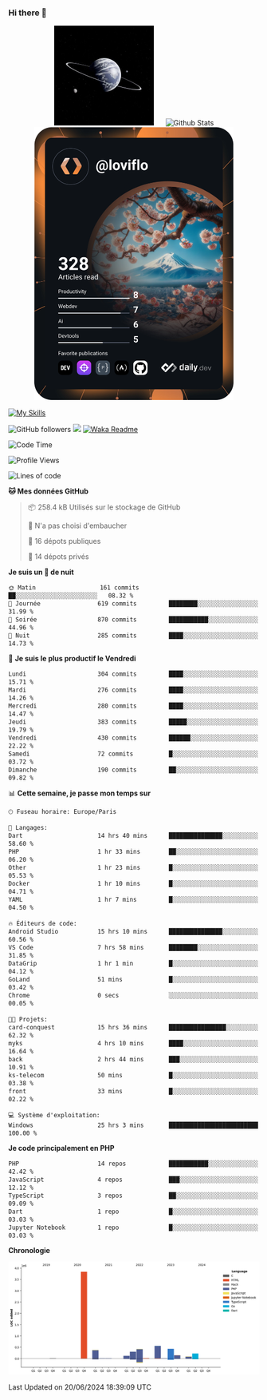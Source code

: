 ### Hi there 👋

<p align="center">
  <img src="https://github.com/Loviflo/Loviflo/blob/main/img/portrait.jpg" alt="Loviflo" height="200" style="margin-right: 20px"/>
  <img src="https://github-readme-stats.vercel.app/api?username=Loviflo&show_icons=true&theme=graywhite" alt="Github Stats" />
  <a href="https://app.daily.dev/loviflo"><img src="https://github.com/loviflo/loviflo/blob/main/devcard.svg" width="400" alt="Loviflo's Dev Card"/></a>
</p>

[![My Skills](https://skillicons.dev/icons?i=php,laravel,symfony,dotnet,cs,nodejs,mysql,postgres,js,ts,html,css,sass,angular,react,electron,docker,webpack,vscode,figma,git,github,gitlab,nginx,postman&perline=5)](https://skillicons.dev)

![GitHub followers](https://img.shields.io/github/followers/Loviflo?label=Follow&style=social)
![](https://visitor-badge.glitch.me/badge?page_id=Loviflo.Loviflo)
[![Waka Readme](https://github.com/Loviflo/Loviflo/actions/workflows/update-stats.yml/badge.svg)](https://github.com/Loviflo/Loviflo/actions/workflows/update-stats.yml)

<!--START_SECTION:waka-->
![Code Time](http://img.shields.io/badge/Code%20Time-2%2C191%20hrs%2035%20mins-blue)

![Profile Views](http://img.shields.io/badge/Vues%20du%20profil-0-blue)

![Lines of code](https://img.shields.io/badge/Depuis%20Hello%20World%2C%20j%27ai%20%C3%A9crit-6.5%20million%20Lignes%20de%20code-blue)

**🐱 Mes données GitHub** 

> 📦 258.4 kB Utilisés sur le stockage de GitHub 
 > 
> 🚫 N'a pas choisi d'embaucher
 > 
> 📜 16 dépots publiques 
 > 
> 🔑 14 dépots privés 
 > 
**Je suis un 🦉 de nuit** 

```text
🌞 Matin                  161 commits         ██░░░░░░░░░░░░░░░░░░░░░░░   08.32 % 
🌆 Journée                619 commits         ████████░░░░░░░░░░░░░░░░░   31.99 % 
🌃 Soirée                 870 commits         ███████████░░░░░░░░░░░░░░   44.96 % 
🌙 Nuit                   285 commits         ████░░░░░░░░░░░░░░░░░░░░░   14.73 % 
```
📅 **Je suis le plus productif le Vendredi** 

```text
Lundi                    304 commits         ████░░░░░░░░░░░░░░░░░░░░░   15.71 % 
Mardi                    276 commits         ████░░░░░░░░░░░░░░░░░░░░░   14.26 % 
Mercredi                 280 commits         ████░░░░░░░░░░░░░░░░░░░░░   14.47 % 
Jeudi                    383 commits         █████░░░░░░░░░░░░░░░░░░░░   19.79 % 
Vendredi                 430 commits         ██████░░░░░░░░░░░░░░░░░░░   22.22 % 
Samedi                   72 commits          █░░░░░░░░░░░░░░░░░░░░░░░░   03.72 % 
Dimanche                 190 commits         ██░░░░░░░░░░░░░░░░░░░░░░░   09.82 % 
```


📊 **Cette semaine, je passe mon temps sur** 

```text
🕑︎ Fuseau horaire: Europe/Paris

💬 Langages: 
Dart                     14 hrs 40 mins      ███████████████░░░░░░░░░░   58.60 % 
PHP                      1 hr 33 mins        ██░░░░░░░░░░░░░░░░░░░░░░░   06.20 % 
Other                    1 hr 23 mins        █░░░░░░░░░░░░░░░░░░░░░░░░   05.53 % 
Docker                   1 hr 10 mins        █░░░░░░░░░░░░░░░░░░░░░░░░   04.71 % 
YAML                     1 hr 7 mins         █░░░░░░░░░░░░░░░░░░░░░░░░   04.50 % 

🔥 Éditeurs de code: 
Android Studio           15 hrs 10 mins      ███████████████░░░░░░░░░░   60.56 % 
VS Code                  7 hrs 58 mins       ████████░░░░░░░░░░░░░░░░░   31.85 % 
DataGrip                 1 hr 1 min          █░░░░░░░░░░░░░░░░░░░░░░░░   04.12 % 
GoLand                   51 mins             █░░░░░░░░░░░░░░░░░░░░░░░░   03.42 % 
Chrome                   0 secs              ░░░░░░░░░░░░░░░░░░░░░░░░░   00.05 % 

🐱‍💻 Projets: 
card-conquest            15 hrs 36 mins      ████████████████░░░░░░░░░   62.32 % 
myks                     4 hrs 10 mins       ████░░░░░░░░░░░░░░░░░░░░░   16.64 % 
back                     2 hrs 44 mins       ███░░░░░░░░░░░░░░░░░░░░░░   10.91 % 
ks-telecom               50 mins             █░░░░░░░░░░░░░░░░░░░░░░░░   03.38 % 
front                    33 mins             █░░░░░░░░░░░░░░░░░░░░░░░░   02.22 % 

💻 Système d'exploitation: 
Windows                  25 hrs 3 mins       █████████████████████████   100.00 % 
```

**Je code principalement en PHP** 

```text
PHP                      14 repos            ███████████░░░░░░░░░░░░░░   42.42 % 
JavaScript               4 repos             ███░░░░░░░░░░░░░░░░░░░░░░   12.12 % 
TypeScript               3 repos             ██░░░░░░░░░░░░░░░░░░░░░░░   09.09 % 
Dart                     1 repo              █░░░░░░░░░░░░░░░░░░░░░░░░   03.03 % 
Jupyter Notebook         1 repo              █░░░░░░░░░░░░░░░░░░░░░░░░   03.03 % 
```



**Chronologie**

![Lines of Code chart](https://raw.githubusercontent.com/Loviflo/Loviflo/main/assets/bar_graph.png)


 Last Updated on 20/06/2024 18:39:09 UTC
<!--END_SECTION:waka-->
